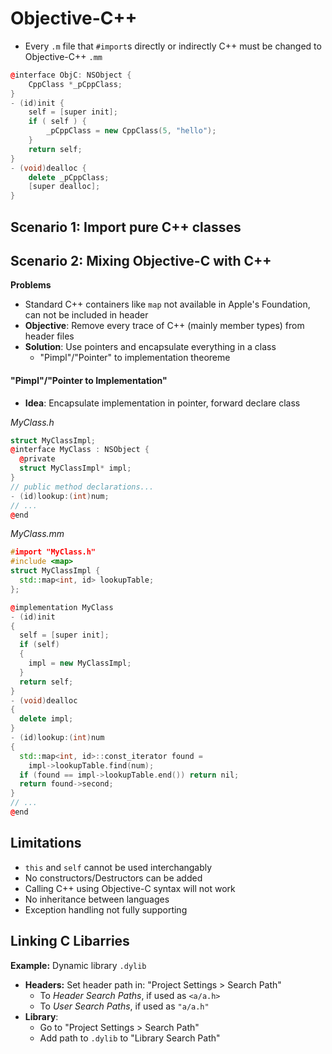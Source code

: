 # Objective-C++

- Every `.m` file that `#import`s directly or indirectly C++ must be changed to Objective-C++ `.mm`

```cpp
@interface ObjC: NSObject {
    CppClass *_pCppClass;
}
- (id)init {
    self = [super init];
    if ( self ) {
        _pCppClass = new CppClass(5, "hello");
    }
    return self;
}
- (void)dealloc {
    delete _pCppClass;
    [super dealloc];
}
```



## Scenario 1: Import pure C++ classes



## Scenario 2: Mixing Objective-C with C++


**Problems**

- Standard C++ containers like `map` not available in Apple's Foundation, can not be included in header
- **Objective**: Remove every trace of C++ (mainly member types) from header files
- **Solution**: Use pointers and encapsulate everything in a class
	- "Pimpl"/"Pointer" to implementation theoreme





#### "Pimpl"/"Pointer to Implementation"
- **Idea**: Encapsulate implementation in pointer, forward declare class

*MyClass.h*
```cpp
struct MyClassImpl;
@interface MyClass : NSObject {
  @private
  struct MyClassImpl* impl;
}
// public method declarations...
- (id)lookup:(int)num;
// ...
@end
```

*MyClass.mm*
```cpp
#import "MyClass.h"
#include <map>
struct MyClassImpl {
  std::map<int, id> lookupTable;
};

@implementation MyClass
- (id)init
{
  self = [super init];
  if (self)
  {
    impl = new MyClassImpl;
  }
  return self;
}
- (void)dealloc
{
  delete impl;
}
- (id)lookup:(int)num
{
  std::map<int, id>::const_iterator found =
    impl->lookupTable.find(num);
  if (found == impl->lookupTable.end()) return nil;
  return found->second;
}
// ...
@end
```




## Limitations
- `this` and `self` cannot be used interchangably
- No constructors/Destructors can be added
- Calling C++ using Objective-C syntax will not work
- No inheritance between languages
- Exception handling not fully supporting



## Linking C Libarries

**Example:** Dynamic library `.dylib`
- **Headers:** Set header path in: "Project Settings > Search Path"
	- To *Header Search Paths*, if used as `<a/a.h>`
	- To *User Search Paths*, if used as `"a/a.h"`
- **Library**:
	- Go to "Project Settings > Search Path"
	- Add path to `.dylib` to "Library Search Path"









